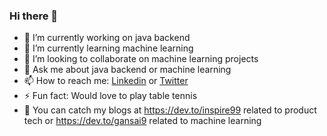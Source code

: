 ### Hi there 👋

- 🔭 I’m currently working on java backend
- 🌱 I’m currently learning machine learning 
- 👯 I’m looking to collaborate on machine learning projects 
- 💬 Ask me about java backend or machine learning 
- 📫 How to reach me: [Linkedin](https://www.linkedin.com/in/gansai/) or [Twitter](https://twitter.com/GSwamypillai)
- ⚡ Fun fact: Would love to play table tennis
- 🎫 You can catch my blogs at https://dev.to/inspire99 related to product tech or https://dev.to/gansai9 related to machine learning
<!--
**inspire99/inspire99** is a ✨ _special_ ✨ repository because its `README.md` (this file) appears on your GitHub profile.

Here are some ideas to get you started:

- 🔭 I’m currently working on ...
- 🌱 I’m currently learning ...
- 👯 I’m looking to collaborate on ...
- 🤔 I’m looking for help with ...
- 💬 Ask me about ...
- 📫 How to reach me: ...
- 😄 Pronouns: ...
- ⚡ Fun fact: ...
-->

